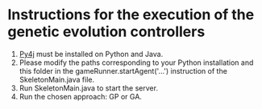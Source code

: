 # Instructions for the execution of the genetic evolution controllers
1. [Py4j](https://www.py4j.org/install.html) must be installed on Python and Java.
2. Please modify the paths corresponding to your Python installation and this folder in the gameRunner.startAgent('...') instruction of the SkeletonMain.java file.
3. Run SkeletonMain.java to start the server.
4. Run the chosen approach: GP or GA.
